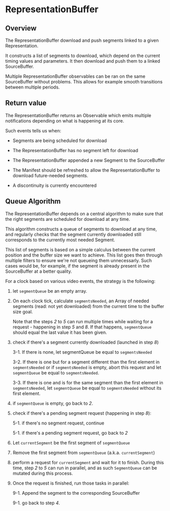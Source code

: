 # RepresentationBuffer #########################################################


## Overview ####################################################################

The RepresentationBuffer download and push segments linked to a given
Representation.

It constructs a list of segments to download, which depend on the current timing
values and parameters.
It then download and push them to a linked SourceBuffer.

Multiple RepresentationBuffer observables can be ran on the same
SourceBuffer without problems. This allows for example smooth transitions
between multiple periods.



## Return value ################################################################

The RepresentationBuffer returns an Observable which emits multiple
notifications depending on what is happening at its core.

Such events tells us when:

  - Segments are being scheduled for download

  - The RepresentationBuffer has no segment left for download

  - The RepresentationBuffer appended a new Segment to the SourceBuffer

  - The Manifest should be refreshed to allow the RepresentationBuffer to
    download future-needed segments.

  - A discontinuity is currently encountered



## Queue Algorithm #############################################################

The RepresentationBuffer depends on a central algorithm to make sure that the
right segments are scheduled for download at any time.

This algorithm constructs a queue of segments to download at any time, and
regularly checks that the segment currently downloaded still corresponds to the
currently most needed Segment.

This list of segments is based on a simple calculus between the current position
and the buffer size we want to achieve.
This list goes then through multiple filters to ensure we're not queueing them
unnecessarly. Such cases would be, for example, if the segment is already
present in the SourceBuffer at a better quality.

For a clock based on various video events, the strategy is the following:

  1. let ``segmentQueue`` be an empty array.

  2. On each clock tick, calculate ``segmentsNeeded``, an Array of needed
     segments (read: not yet downloaded) from the current time to the buffer
     size goal.

     Note that the steps _2_ to _5_ can run multiple times while waiting for
     a request - happening in step _5_ and _8_. If that happens,
     ``segmentQueue`` should equal the last value it has been given.

  3. check if there's a segment currently downloaded (launched in step _8_)

     3-1. If there is none, let segmentQueue be equal to ``segmentsNeeded``

     3-2. If there is one but for a segment different than the first element
          in ``segmentsNeeded`` or if ``segmentsNeeded`` is empty, abort
          this request and let ``segmentQueue`` be equal to ``segmentsNeeded``.

     3-3. If there is one and is for the same segment than the first element
          in ``segmentsNeeded``, let ``segmentQueue`` be equal to
          ``segmentsNeeded`` without its first element.

  4. if ``segmentQueue`` is empty, go back to _2_.

  5. check if there's a pending segment request (happening in step _8_):

     5-1. if there's no segment request, continue

     5-1. if there's a pending segment request, go back to _2_

  6. Let ``currentSegment`` be the first segment of ``segmentQueue``

  7. Remove the first segment from ``segmentQueue`` (a.k.a. ``currentSegment``)

  8. perform a request for ``currentSegment`` and wait for it to finish.
     During this time, step _2_ to _5_ can run in parallel, and as such
     ``SegmentQueue`` can be mutated during this process.

  9. Once the request is finished, run those tasks in parallel:

     9-1. Append the segment to the corresponding SourceBuffer

     9-1. go back to step _4_.

